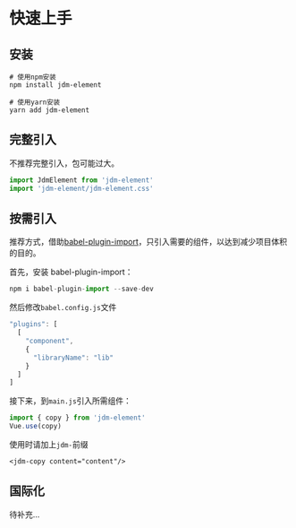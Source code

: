 # 快速上手

## 安装

```shell
# 使用npm安装
npm install jdm-element

# 使用yarn安装
yarn add jdm-element
```

## 完整引入

不推荐完整引入，包可能过大。

```javascript
import JdmElement from 'jdm-element'
import 'jdm-element/jdm-element.css'
```

## 按需引入

推荐方式，借助[babel-plugin-import](https://github.com/ant-design/babel-plugin-import)，只引入需要的组件，以达到减少项目体积的目的。

首先，安装 babel-plugin-import：

```javascript
npm i babel-plugin-import --save-dev
```

然后修改```babel.config.js```文件

```javascript
"plugins": [
  [
    "component",
    {
      "libraryName": "lib"
    }
  ]
]
```

接下来，到```main.js```引入所需组件：

```javascript
import { copy } from 'jdm-element'
Vue.use(copy)
```

使用时请加上```jdm-```前缀
```vue
<jdm-copy content="content"/>
```

## 国际化

待补充...

